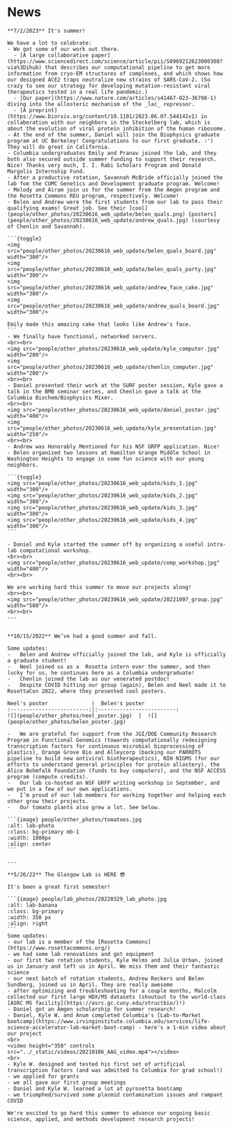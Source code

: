 
<!-- Global site tag (gtag.js) - Google Analytics -->
<script async src="https://www.googletagmanager.com/gtag/js?id=G-YXZFB7HB4L"></script>
<script>
  window.dataLayer = window.dataLayer || [];
  function gtag(){dataLayer.push(arguments);}
  gtag('js', new Date());

  gtag('config', 'G-YXZFB7HB4L');
</script>

# News

````{div} full-width
**7/2/2023** It's summer!

We have a lot to celebrate:
- We got some of our work out there.
  - [A large collaborative paper](https://www.sciencedirect.com/science/article/pii/S0969212623000308?via%3Dihub) that describes our computational pipeline to get more information from cryo-EM structures of complexes, and which shows how our designed ACE2 traps neutralize new strains of SARS-CoV-2. (So crazy to see our strategy for developing mutation-resistant viral therapeutics tested in a real life pandemic.)
  - [Our paper](https://www.nature.com/articles/s41467-023-36798-1) diving into the allosteric mechanism of the _lac_ repressor.
  - [A preprint](https://www.biorxiv.org/content/10.1101/2023.06.07.544141v1) in collaboration with our neighbors in the Steckelberg lab, which is about the evolution of viral protein inhibition of the human ribosome.
- At the end of the summer, Daniel will join the Biophysics graduate program at UC Berkeley! Congratulations to our first graduate. :') They will do great in California.
- Columbia undergraduates Emily and Pranav joined the lab, and they both also secured outside summer funding to support their research. Nice! Thanks very much, I. I. Rabi Scholars Program and Donald Margolis Internship Fund.
- After a productive rotation, Savannah McBride officially joined the lab fom the CUMC Genetics and Development graduate program. Welcome!
- Melody and Airam join us for the summer from the Amgen program and the Rosetta Commons REU program, respectively. Welcome!
- Belen and Andrew were the first students from our lab to pass their qualifying exams! Great job. See their [cool](people/other_photos/20230616_web_update/belen_quals.png) [posters](people/other_photos/20230616_web_update/andrew_quals.jpg) (courtesy of Chenlin and Savannah).

```{toggle}
<img src="people/other_photos/20230616_web_update/belen_quals_board.jpg" width="300"/>
<img src="people/other_photos/20230616_web_update/belen_quals_party.jpg" width="300"/>
<img src="people/other_photos/20230616_web_update/andrew_face_cake.jpg" width="300"/>
<img src="people/other_photos/20230616_web_update/andrew_quals_board.jpg" width="300"/>

Emily made this amazing cake that looks like Andrew's face.
```
- We finally have functional, networked servers.
<br><br>
<img src="people/other_photos/20230616_web_update/kyle_computer.jpg" width="200"/>
<img src="people/other_photos/20230616_web_update/chenlin_computer.jpg" width="200"/>
<br><br>
- Daniel presented their work at the SURF poster session, Kyle gave a talk in the BMB seminar series, and Chenlin gave a talk at the Columbia Biochem/Biophysics Mixer.
<br><br>
<img src="people/other_photos/20230616_web_update/daniel_poster.jpg" width="400"/>
<img src="people/other_photos/20230616_web_update/kyle_presentation.jpg" width="250"/>
<br><br>
- Andrew was Honorably Mentioned for his NSF GRFP application. Nice!
- Belen organized two lessons at Hamilton Grange Middle School in Washington Heights to engage in some fun science with our young neighbors.

```{toggle}
<img src="people/other_photos/20230616_web_update/kids_1.jpg" width="300"/>
<img src="people/other_photos/20230616_web_update/kids_2.jpg" width="300"/>
<img src="people/other_photos/20230616_web_update/kids_3.jpg" width="300"/>
<img src="people/other_photos/20230616_web_update/kids_4.jpg" width="300"/>
```

- Daniel and Kyle started the summer off by organizing a useful intra-lab computational workshop.
<br><br>
<img src="people/other_photos/20230616_web_update/comp_workshop.jpg" width="400"/>
<br><br>

We are working hard this summer to move our projects along!
<br><br>
<img src="people/other_photos/20230616_web_update/20221007_group.jpg" width="500"/>
<br><br>
---


**10/15/2022** We’ve had a good summer and fall.

Some updates:
-	Belen and Andrew officially joined the lab, and Kyle is officially a graduate student!
-	Neel joined us as a  Rosetta intern over the summer, and then lucky for us, he continues here as a Columbia undergraduate!
-	Chenlin joined the lab as our venerated postdoc!
-	Despite COVID hitting our group (again), Belen and Neel made it to RosettaCon 2022, where they presented cool posters.

Neel's poster              |  Belen's poster
:-------------------------:|:-------------------------:
![](people/other_photos/neel_poster.jpg)  |  ![](people/other_photos/belen_poster.jpg)

-	We are grateful for support from the JGI/DOE Community Research Program in Functional Genomics (towards computationally redesigning transcription factors for continuous microbial bioprocessing of plastics), Orange Grove Bio and Alleycorp (backing our PARROTS pipeline to build new antiviral biotherapeutics), NIH NIGMS (for our efforts to understand general principles for protein allostery), the Alice Bohmfalk Foundation (funds to buy computers), and the NSF ACCESS program (compute credits).
-	Our lab co-hosted an NSF GRFP writing workshop in September, and we put in a few of our own applications.
-	I’m proud of our lab members for working together and helping each other grow their projects.
-	Our tomato plants also grew a lot. See below.

```{image} people/other_photos/tomatoes.jpg
:alt: lab-photo
:class: bg-primary mb-1
:width: 1000px
:align: center
```

---

**5/26/22** The Glasgow Lab is HERE 😎

It's been a great first semester!

```{image} people/lab_photos/20220329_lab_photo.jpg
:alt: lab-banana
:class: bg-primary
:width: 350 px
:align: right
```
Some updates:
- our lab is a member of the [Rosetta Commons](https://www.rosettacommons.org/)
- we had some lab renovations and got equipment
- our first two rotation students, Kyle Helms and Julia Urban, joined us in January and left us in April. We miss them and their fantastic science
- our next batch of rotation students, Andrew Reckers and Belen Sundberg, joined us in April. They are really awesome
- after optimizing and troubleshooting for a couple months, Malcolm collected our first large HDX/MS datasets (shoutout to the world-class [ASRC MS facility](https://asrc.gc.cuny.edu/structbio/)!)
- Daniel got an Amgen scholarship for summer research!
- Daniel, Kyle W. and Anum completed Columbia's [Lab-to-Market bootcamp](https://www.irvinginstitute.columbia.edu/services/life-science-accelerator-lab-market-boot-camp) - here's a 1-min video about our project
<br>
<video height="350" controls src="../_static/videos/20210106_AAG_video.mp4"></video>
<br>
- Kyle W. designed and tested his first set of artificial transcription factors (and was admitted to Columbia for grad school!)
- we applied for grants
- we all gave our first group meetings
- Daniel and Kyle W. learned a lot at pyrosetta bootcamp
- we triumphed/survived some plasmid contamination issues and rampant COVID

We're excited to go hard this summer to advance our ongoing basic science, applied, and methods development research projects!

```` 
